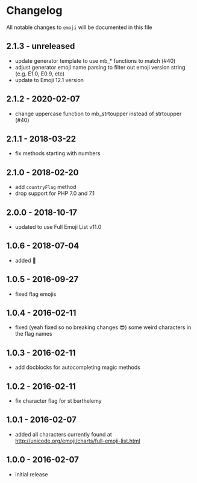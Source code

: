 # Changelog

All notable changes to `emoji` will be documented in this file

## 2.1.3 - unreleased

- update generator template to use mb_* functions to match (#40)
- adjust generator emoji name parsing to filter out emoji version string (e.g. E1.0, E0.9, etc)
- update to Emoji 12.1 version

## 2.1.2 - 2020-02-07

- change uppercase function to mb_strtoupper instead of strtoupper (#40)

## 2.1.1 - 2018-03-22

- fix methods starting with numbers

## 2.1.0 - 2018-02-20

- add `countryFlag` method
- drop support for PHP 7.0 and 7.1

## 2.0.0 - 2018-10-17

- updated to use Full Emoji List v11.0

## 1.0.6 - 2018-07-04

- added 🦒

## 1.0.5 - 2016-09-27

- fixed flag emojis

## 1.0.4 - 2016-02-11

- fixed (yeah fixed so no breaking changes 😎) some weird characters in the flag names

## 1.0.3 - 2016-02-11

- add docblocks for autocompleting magic methods

## 1.0.2 - 2016-02-11

- fix character flag for st barthelemy

## 1.0.1 - 2016-02-07

- added all characters currently found at http://unicode.org/emoji/charts/full-emoji-list.html

## 1.0.0 - 2016-02-07

- initial release
